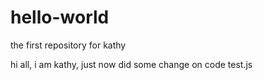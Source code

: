 # hello-world
the first repository for kathy

hi all,
i am kathy, just now did some change on code test.js 
